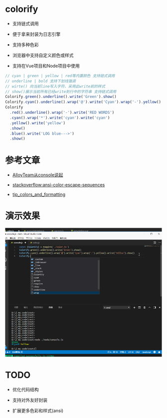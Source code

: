 # colorify

- 支持链式调用

- 便于拿来封装为日志引擎

- 支持多种色彩

- 浏览器中支持自定义颜色或样式

- 支持在Vue项目和Node项目中使用

```javascript
// cyan | green | yellow | red等内置颜色 支持链式调用
// underline | bold 支持下划线强调
// wirte() 向当前line写入字符，采用此write前的样式
// show()展示当前所有已经write到行中的字符串 支持链式调用
Colorify.green().underline().write('Green').show()
Colorify.cyan().underline().wrap('@').write('Cyan').wrap('-').yellow().write('Yellow').show()
Colorify
  .red().underline().wrap('-').write('RED WORDS')
  .cyan().wrap('*').write('cyan').write('cyan')
  .yellow().write('yellow')
  .show()
  .blue().write('LOG blue--->')
  .show()
```



# 参考文章

- [AlloyTeam从console说起](http://www.alloyteam.com/2013/11/console-log/)

- [stackoverflow:ansi-color-escape-sequences](https://stackoverflow.com/questions/4842424/list-of-ansi-color-escape-sequences)

- [tip_colors_and_formatting](https://misc.flogisoft.com/bash/tip_colors_and_formatting)

# 演示效果

![image](https://github.com/WanderHuang/js-components/blob/master/docs/colorify_demo.gif)

# TODO

- 优化代码结构

- 支持对外友好封装

- 扩展更多色彩和样式(ansi)
